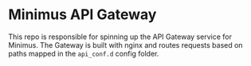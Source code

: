 # Minimus API Gateway

This repo is responsible for spinning up the API Gateway service for Minimus. The Gateway is built with nginx and routes requests based on paths mapped in the `api_conf.d` config folder.